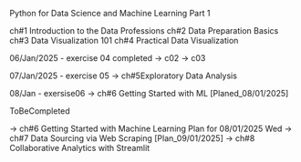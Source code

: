 Python for Data Science and Machine Learning Part 1 

ch#1 Introduction to the Data Professions 
ch#2 Data Preparation Basics
ch#3 Data Visualization 101
ch#4 Practical Data Visualization

06/Jan/2025 - exercise 04 completed -> c02 -> c03

07/Jan/2025 - exercise 05 -> ch#5Exploratory Data Analysis 

08/Jan - exersise06 -> ch#6 Getting Started with ML [Planed_08/01/2025]

ToBeCompleted

  -> <c> ch#6 Getting Started with Machine Learning Plan for 08/01/2025 Wed
  -> <ip> ch#7 Data Sourcing via Web Scraping [Plan_09/01/2025]
  -> <ns> ch#8 Collaborative Analytics with Streamlit




